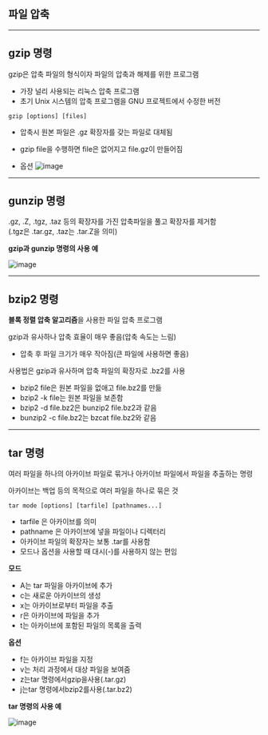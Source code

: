 ## **파일 압축**

___

## **gzip 명령**
 
gzip은 압축 파일의 형식이자 파일의 압축과 해제를 위한 프로그램
- 가장 널리 사용되는 리눅스 압축 프로그램
- 초기 Unix 시스템의 압축 프로그램을 GNU 프로젝트에서 수정한 버전

```
gzip [options] [files]
```

- 압축시 원본 파일은 .gz 확장자를 갖는 파일로 대체됨
- gzip file을 수행하면 file은 없어지고 file.gz이 만들어짐

- 옵션
![image](https://user-images.githubusercontent.com/66513003/132189294-bba04535-7c4e-42f9-acdc-a0360c05e1be.png)

___

## **gunzip 명령**

.gz, .Z, .tgz, .taz 등의 확장자를 가진 압축파일을 풀고 확장자를 제거함  
(.tgz은 .tar.gz, .taz는 .tar.Z을 의미)

**gzip과 gunzip 명령의 사용 예**

![image](https://user-images.githubusercontent.com/66513003/132189740-2d8e570e-3454-449f-bb17-9c008aa0ab0f.png)

___

## **bzip2 명령**

**블록 정렬 압축 알고리즘**을 사용한 파일 압축 프로그램

gzip과 유사하나 압축 효율이 매우 좋음(압축 속도는 느림)
- 압축 후 파일 크기가 매우 작아짐(큰 파일에 사용하면 좋음)

사용법은 gzip과 유사하며 압축 파일의 확장자로 .bz2를 사용
- bzip2 file은 원본 파일을 없애고 file.bz2를 만듦
- bzip2 -k file는 원본 파일을 보존함
- bzip2 -d file.bz2은 bunzip2 file.bz2과 같음
- bunzip2 -c file.bz2는 bzcat file.bz2와 같음

___

## **tar 명령**

여러 파일을 하나의 아카이브 파일로 묶거나 아카이브 파일에서 파일을 추출하는 명령

아카이브는 백업 등의 목적으로 여러 파일을 하나로 묶은 것
```
tar mode [options] [tarfile] [pathnames...]
```
- tarfile 은 아카이브를 의미
- pathname 은 아카이브에 넣을 파일이나 디렉터리
- 아카이브 파일의 확장자는 보통 .tar를 사용함
- 모드나 옵션을 사용할 때 대시(-)를 사용하지 않는 편임

**모드**
- A는 tar 파일을 아카이브에 추가
- c는 새로운 아카이브의 생성
- x는 아카이브로부터 파일을 추출
- r은 아카이브에 파일을 추가
- t는 아카이브에 포함된 파일의 목록을 출력

**옵션**
- f는 아카이브 파일을 지정
- v는 처리 과정에서 대상 파일을 보여줌
- z는tar 명령에서gzip을사용(.tar.gz)
- j는tar 명령에서bzip2를사용(.tar.bz2)

**tar 명령의 사용 예**

![image](https://user-images.githubusercontent.com/66513003/132190165-8f11b2f6-b132-4f18-afee-640f05dbd71e.png)